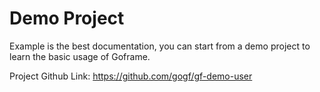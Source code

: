 # Demo Project

Example is the best documentation, you can start from a demo project to learn the basic usage of Goframe.

Project Github Link: <https://github.com/gogf/gf-demo-user>
